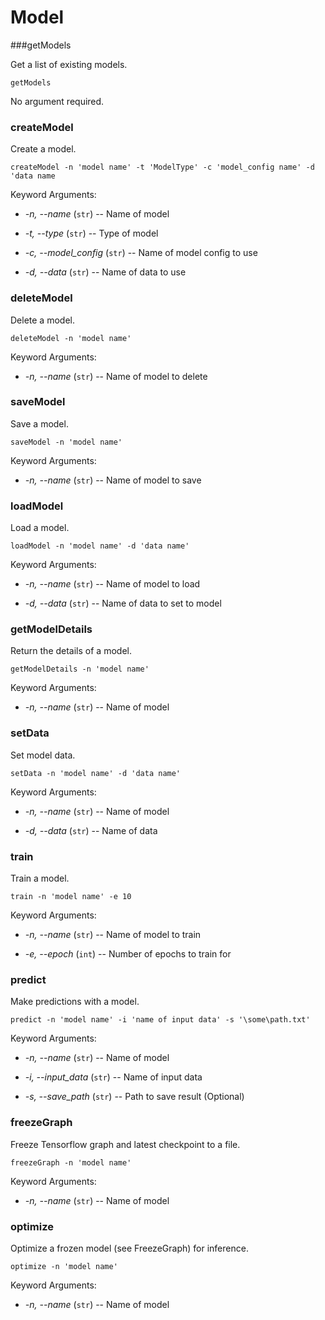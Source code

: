 # Model

###getModels

Get a list of existing models.

```
getModels
```

No argument required.

### createModel

Create a model.

```
createModel -n 'model name' -t 'ModelType' -c 'model_config name' -d 'data name
```

Keyword Arguments:

* *-n, --name* (`str`) -- Name of model

* *-t, --type* (`str`) -- Type of model

* *-c, --model_config* (`str`) -- Name of model config to use

* *-d, --data* (`str`) -- Name of data to use

### deleteModel

Delete a model.

```
deleteModel -n 'model name'
```

Keyword Arguments:

* *-n, --name* (`str`) -- Name of model to delete

### saveModel

Save a model.

```
saveModel -n 'model name'
```

Keyword Arguments:

* *-n, --name* (`str`) -- Name of model to save

### loadModel

Load a model.

```
loadModel -n 'model name' -d 'data name'
```

Keyword Arguments:

* *-n, --name* (`str`) -- Name of model to load

* *-d, --data* (`str`) -- Name of data to set to model

### getModelDetails

Return the details of a model.

```
getModelDetails -n 'model name'
```

Keyword Arguments:

* *-n, --name* (``str``) -- Name of model

### setData

Set model data.

```
setData -n 'model name' -d 'data name'
```

Keyword Arguments:

* *-n, --name* (`str`) -- Name of model

* *-d, --data* (`str`) -- Name of data

### train

Train a model.

```
train -n 'model name' -e 10
```

Keyword Arguments:

* *-n, --name* (`str`) -- Name of model to train

* *-e, --epoch* (`int`) -- Number of epochs to train for

### predict

Make predictions with a model.

```
predict -n 'model name' -i 'name of input data' -s '\some\path.txt'
```

Keyword Arguments:

* *-n, --name* (`str`) -- Name of model

* *-i, --input_data* (`str`) -- Name of input data

* *-s, --save_path* (`str`) -- Path to save result (Optional)

### freezeGraph

Freeze Tensorflow graph and latest checkpoint to a file.

```
freezeGraph -n 'model name'
```

Keyword Arguments:

* *-n, --name* (`str`) -- Name of model

### optimize

Optimize a frozen model (see FreezeGraph) for inference.

```
optimize -n 'model name'
```

Keyword Arguments:

* *-n, --name* (`str`) -- Name of model